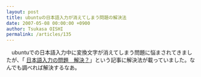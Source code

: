 ```yaml
---
layout: post
title: ubuntuの日本語入力が消えてしまう問題の解決法
date: 2007-05-08 00:00:00 +0900
author: Tsukasa OISHI
permalink: /articles/135
---
```


　ubuntuでの日本語入力中に変換文字が消えてしまう問題に悩まされてきましたが、「 [日本語入力の問題　解決？](http://d.hatena.ne.jp/elsal/20070308/1173283883)」という記事に解決法が載っていました。なんでも調べれば解決するなあ。

